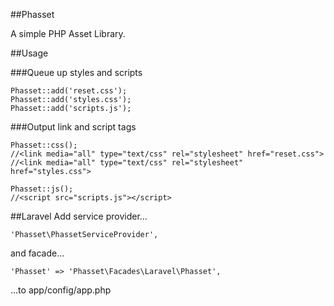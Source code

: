 ##Phasset

A simple PHP Asset Library.

##Usage

###Queue up styles and scripts
```
Phasset::add('reset.css');
Phasset::add('styles.css');
Phasset::add('scripts.js');
```

###Output link and script tags
```
Phasset::css();
//<link media="all" type="text/css" rel="stylesheet" href="reset.css">
//<link media="all" type="text/css" rel="stylesheet" href="styles.css">

Phasset::js();
//<script src="scripts.js"></script>
```

##Laravel
Add service provider...

```
'Phasset\PhassetServiceProvider',
```

and facade...

```
'Phasset' => 'Phasset\Facades\Laravel\Phasset',
```

...to app/config/app.php